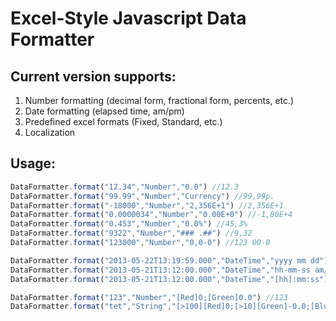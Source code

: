 Excel-Style Javascript Data Formatter
==================================================

Current version supports:
--------------------------------------
1. Number formatting (decimal form, fractional form, percents, etc.)
2. Date formatting (elapsed time, am/pm)
3. Predefined excel formats (Fixed, Standard, etc.)
4. Localization

Usage:
--------------------------------------
```js
DataFormatter.format("12.34","Number","0.0") //12.3
DataFormatter.format("99.99","Number","Currency") //99,99р.
DataFormatter.format("-18000","Number","2,356E+1") //2,356E+1
DataFormatter.format("0.0000034","Number","0.00E+0") //-1,80E+4
DataFormatter.format("0.453","Number","0.0%") //45,3%
DataFormatter.format("9322","Number","### .##") //9,32
DataFormatter.format("123000","Number","0,0-0") //123 00-0

DataFormatter.format("2013-05-22T13:19:59.000","DateTime","yyyy mm dd") //2013 05 22
DataFormatter.format("2013-05-21T13:12:00.000","DateTime","hh-mm-ss am/pm") //05-12-00 PM
DataFormatter.format("2013-05-21T13:12:00.000","DateTime","[hh]:mm:ss") //993973:12:00

DataFormatter.format("123","Number","[Red]0;[Green]0.0") //123
DataFormatter.format("tet","String","[>100][Red]0;[>10][Green]-0.0;[Blue]0.0000;ccvc@") //ccvctet
```